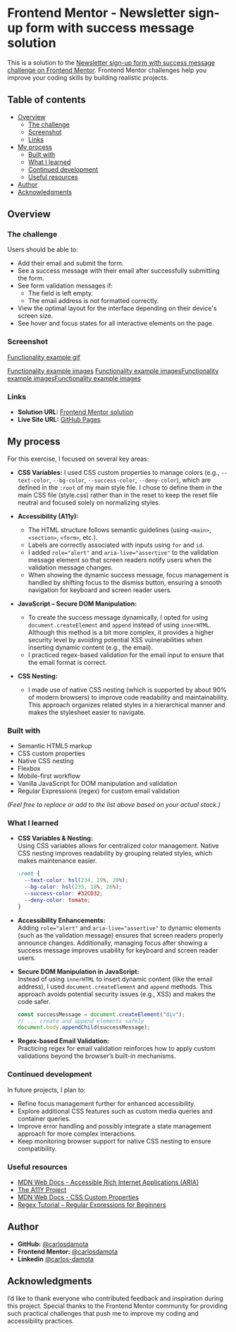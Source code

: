 # Frontend Mentor - Newsletter sign-up form with success message solution

This is a solution to the [Newsletter sign-up form with success message challenge on Frontend Mentor](https://www.frontendmentor.io/challenges/newsletter-signup-form-with-success-message-3FC1AZbNrv). Frontend Mentor challenges help you improve your coding skills by building realistic projects.

## Table of contents

- [Overview](#overview)
  - [The challenge](#the-challenge)
  - [Screenshot](#screenshot)
  - [Links](#links)
- [My process](#my-process)
  - [Built with](#built-with)
  - [What I learned](#what-i-learned)
  - [Continued development](#continued-development)
  - [Useful resources](#useful-resources)
- [Author](#author)
- [Acknowledgments](#acknowledgments)

## Overview

### The challenge

Users should be able to:

- Add their email and submit the form.
- See a success message with their email after successfully submitting the form.
- See form validation messages if:
  - The field is left empty.
  - The email address is not formatted correctly.
- View the optimal layout for the interface depending on their device's screen size.
- See hover and focus states for all interactive elements on the page.

### Screenshot

[Functionality example gif](./assets/images/explain_component.gif)

[Functionality example images](./assets/images/newsletter-desktop%20(1).png)
[Functionality example images](./assets/images/newsletter-desktop%20(2).png)[Functionality example images](./assets/images/newsletter-mobile%20(1).png)[Functionality example images](./assets/images/newsletter-mobile%20(2).png)

### Links

- **Solution URL:** [Frontend Mentor solution](https://www.frontendmentor.io/solutions/responsive-newsletter-with-authentication-using-javascript-and-native-ruLl3P76FG)
- **Live Site URL:** [GitHub Pages](https://carlosdamota.github.io/newsletter-sign-up-js-fm/)

## My process

For this exercise, I focused on several key areas:

- **CSS Variables:** I used CSS custom properties to manage colors (e.g., `--text-color`, `--bg-color`, `--success-color`, `--deny-color`), which are defined in the `:root` of my main style file. I chose to define them in the main CSS file (style.css) rather than in the reset to keep the reset file neutral and focused solely on normalizing styles.
  
- **Accessibility (A11y):**  
  - The HTML structure follows semantic guidelines (using `<main>`, `<section>`, `<form>`, etc.).
  - Labels are correctly associated with inputs using `for` and `id`.
  - I added `role="alert"` and `aria-live="assertive"` to the validation message element so that screen readers notify users when the validation message changes.
  - When showing the dynamic success message, focus management is handled by shifting focus to the dismiss button, ensuring a smooth navigation for keyboard and screen reader users.

- **JavaScript – Secure DOM Manipulation:**  
  - To create the success message dynamically, I opted for using `document.createElement` and `append` instead of using `innerHTML`. Although this method is a bit more complex, it provides a higher security level by avoiding potential XSS vulnerabilities when inserting dynamic content (e.g., the email).
  - I practiced regex-based validation for the email input to ensure that the email format is correct.
  
- **CSS Nesting:**  
  - I made use of native CSS nesting (which is supported by about 90% of modern browsers) to improve code readability and maintainability. This approach organizes related styles in a hierarchical manner and makes the stylesheet easier to navigate.

### Built with

- Semantic HTML5 markup
- CSS custom properties
- Native CSS nesting
- Flexbox
- Mobile-first workflow
- Vanilla JavaScript for DOM manipulation and validation
- Regular Expressions (regex) for custom email validation

*(Feel free to replace or add to the list above based on your actual stack.)*

### What I learned

- **CSS Variables & Nesting:**  
  Using CSS variables allows for centralized color management. Native CSS nesting improves readability by grouping related styles, which makes maintenance easier.
  
  ```css
  :root {
    --text-color: hsl(234, 29%, 20%);
    --bg-color: hsl(235, 18%, 26%);
    --success-color: #32CD32;
    --deny-color: tomato;
  }
  ```

- **Accessibility Enhancements:**  
  Adding `role="alert"` and `aria-live="assertive"` to dynamic elements (such as the validation message) ensures that screen readers properly announce changes. Additionally, managing focus after showing a success message improves usability for keyboard and screen reader users.

- **Secure DOM Manipulation in JavaScript:**  
  Instead of using `innerHTML` to insert dynamic content (like the email address), I used `document.createElement` and `append` methods. This approach avoids potential security issues (e.g., XSS) and makes the code safer.
  
  ```js
  const successMessage = document.createElement("div");
  // ... create and append elements safely
  document.body.appendChild(successMessage);
  ```

- **Regex-based Email Validation:**  
  Practicing regex for email validation reinforces how to apply custom validations beyond the browser’s built-in mechanisms.

### Continued development

In future projects, I plan to:

- Refine focus management further for enhanced accessibility.
- Explore additional CSS features such as custom media queries and container queries.
- Improve error handling and possibly integrate a state management approach for more complex interactions.
- Keep monitoring browser support for native CSS nesting to ensure compatibility.

### Useful resources

- [MDN Web Docs - Accessible Rich Internet Applications (ARIA)](https://developer.mozilla.org/en-US/docs/Web/Accessibility/ARIA)
- [The A11Y Project](https://www.a11yproject.com/)
- [MDN Web Docs - CSS Custom Properties](https://developer.mozilla.org/en-US/docs/Web/CSS/Using_CSS_custom_properties)
- [Regex Tutorial – Regular Expressions for Beginners](https://www.regular-expressions.info/tutorial.html)

## Author

- **GitHub:** [@carlosdamota](https://github.com/carlosdamota)
- **Frontend Mentor:** [@carlosdamota](https://www.frontendmentor.io/profile/carlosdamota)
- **Linkedin** [@carlos-damota](www.linkedin.com/in/carlos-damota)

## Acknowledgments

I’d like to thank everyone who contributed feedback and inspiration during this project. Special thanks to the Frontend Mentor community for providing such practical challenges that push me to improve my coding and accessibility practices.

